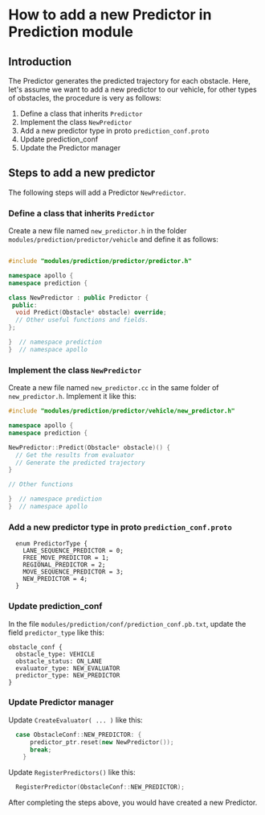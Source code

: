 # How to add a new Predictor in Prediction module

## Introduction
The Predictor generates the predicted trajectory for each obstacle. Here, let's assume we want to add a new predictor to our vehicle, for other types of obstacles, the procedure is very as follows:
1. Define a class that inherits `Predictor`
2. Implement the class `NewPredictor`
3. Add a new predictor type in proto `prediction_conf.proto`
4. Update prediction_conf
5. Update the Predictor manager

## Steps to add a new predictor
The following steps will add a Predictor `NewPredictor`.

### Define a class that inherits `Predictor`
Create a new file named `new_predictor.h` in the folder  `modules/prediction/predictor/vehicle` and define it as follows:
```cpp

#include "modules/prediction/predictor/predictor.h"

namespace apollo {
namespace prediction {

class NewPredictor : public Predictor {
 public:
  void Predict(Obstacle* obstacle) override;
  // Other useful functions and fields.
};

}  // namespace prediction
}  // namespace apollo
```

### Implement the class `NewPredictor`
Create a new file named `new_predictor.cc` in the same folder of `new_predictor.h`. Implement it like this:
```cpp
#include "modules/prediction/predictor/vehicle/new_predictor.h"

namespace apollo {
namespace prediction {

NewPredictor::Predict(Obstacle* obstacle)() {
  // Get the results from evaluator
  // Generate the predicted trajectory
}

// Other functions

}  // namespace prediction
}  // namespace apollo

```

### Add a new predictor type in proto `prediction_conf.proto`
```
  enum PredictorType {
    LANE_SEQUENCE_PREDICTOR = 0;
    FREE_MOVE_PREDICTOR = 1;
    REGIONAL_PREDICTOR = 2;
    MOVE_SEQUENCE_PREDICTOR = 3;
    NEW_PREDICTOR = 4;
  }
```

### Update prediction_conf
In the file `modules/prediction/conf/prediction_conf.pb.txt`, update the field `predictor_type` like this:
```
obstacle_conf {
  obstacle_type: VEHICLE
  obstacle_status: ON_LANE
  evaluator_type: NEW_EVALUATOR
  predictor_type: NEW_PREDICTOR
}
```

### Update Predictor manager
Update `CreateEvaluator( ... )` like this:
```cpp
  case ObstacleConf::NEW_PREDICTOR: {
      predictor_ptr.reset(new NewPredictor());
      break;
    }
```
Update `RegisterPredictors()` like this:
```cpp
  RegisterPredictor(ObstacleConf::NEW_PREDICTOR);
```

After completing the steps above, you would have created a new Predictor.